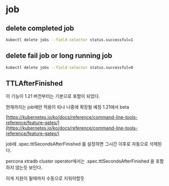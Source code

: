 # job

## delete completed job

```sh
kubectl delete jobs --field-selector status.successful=1
```

## delete fail job or long running job

```sh
kubectl delete jobs --field-selector status.successful=0
```

## TTLAfterFinished

이 기능이 1.21 버전부터는 기본으로 포함이 되었다.

현재까지는 job에만 적용이 되나 나중에 확장될 예정 1.21에서 beta

[https://kubernetes.io/ko/docs/reference/command-line-tools-reference/feature-gates/](https://kubernetes.io/ko/docs/reference/command-line-tools-reference/feature-gates/)

job에 .spec.ttlSecondsAfterFinished 를 설정하면 그시간 이후로 자동으로 삭제된다.

percona xtradb cluster operator에서는 .spec.ttlSecondsAfterFinished 을 포함하지 않는듯 보인다.

이게 지원이 될때까지 수동으로 지워야할듯
